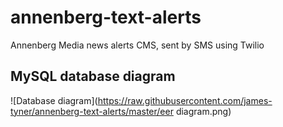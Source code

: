 # annenberg-text-alerts
Annenberg Media news alerts CMS, sent by SMS using Twilio

## MySQL database diagram
![Database diagram](https://raw.githubusercontent.com/james-tyner/annenberg-text-alerts/master/eer diagram.png)
